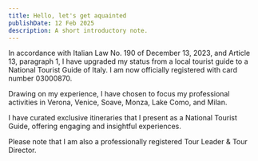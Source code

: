 ```yaml
---
title: Hello, let's get aquainted 
publishDate: 12 Feb 2025
description: A short introductory note.
---
```


In accordance with Italian Law No. 190 of December 13, 2023, and Article 13, paragraph 1, I have upgraded my status from a local tourist guide to a National Tourist Guide of Italy. I am now officially registered with card number 03000870.

Drawing on my experience, I have chosen to focus my professional activities in Verona, Venice, Soave, Monza, Lake Como, and Milan.

I have curated exclusive itineraries that I present as a National Tourist Guide, offering engaging and insightful experiences.

Please note that I am also a professionally registered Tour Leader & Tour Director.
